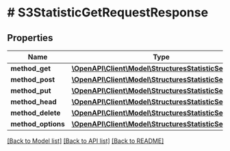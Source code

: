 # # S3StatisticGetRequestResponse

## Properties

Name | Type | Description | Notes
------------ | ------------- | ------------- | -------------
**method_get** | [**\OpenAPI\Client\Model\StructuresStatisticSeriesData**](StructuresStatisticSeriesData.md) |  | [optional]
**method_post** | [**\OpenAPI\Client\Model\StructuresStatisticSeriesData**](StructuresStatisticSeriesData.md) |  | [optional]
**method_put** | [**\OpenAPI\Client\Model\StructuresStatisticSeriesData**](StructuresStatisticSeriesData.md) |  | [optional]
**method_head** | [**\OpenAPI\Client\Model\StructuresStatisticSeriesData**](StructuresStatisticSeriesData.md) |  | [optional]
**method_delete** | [**\OpenAPI\Client\Model\StructuresStatisticSeriesData**](StructuresStatisticSeriesData.md) |  | [optional]
**method_options** | [**\OpenAPI\Client\Model\StructuresStatisticSeriesData**](StructuresStatisticSeriesData.md) |  | [optional]

[[Back to Model list]](../../README.md#models) [[Back to API list]](../../README.md#endpoints) [[Back to README]](../../README.md)
